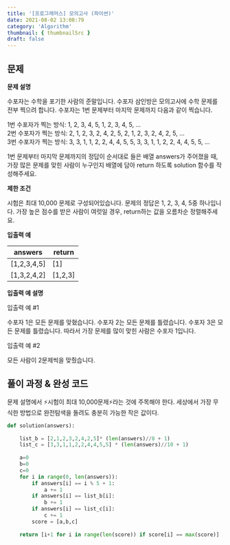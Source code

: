 ```yaml
---
title: '[프로그래머스] 모의고사 (파이썬)'
date: 2021-08-02 13:08:79
category: 'Algorithm'
thumbnail: { thumbnailSrc }
draft: false
---
```


## 문제

**문제 설명**

수포자는 수학을 포기한 사람의 준말입니다. 수포자 삼인방은 모의고사에 수학 문제를 전부 찍으려 합니다. 수포자는 1번 문제부터 마지막 문제까지 다음과 같이 찍습니다.

1번 수포자가 찍는 방식: 1, 2, 3, 4, 5, 1, 2, 3, 4, 5, ...  
2번 수포자가 찍는 방식: 2, 1, 2, 3, 2, 4, 2, 5, 2, 1, 2, 3, 2, 4, 2, 5, ...  
3번 수포자가 찍는 방식: 3, 3, 1, 1, 2, 2, 4, 4, 5, 5, 3, 3, 1, 1, 2, 2, 4, 4, 5, 5, ...

1번 문제부터 마지막 문제까지의 정답이 순서대로 들은 배열 answers가 주어졌을 때, 가장 많은 문제를 맞힌 사람이 누구인지 배열에 담아 return 하도록 solution 함수를 작성해주세요.

**제한 조건**

시험은 최대 10,000 문제로 구성되어있습니다.
문제의 정답은 1, 2, 3, 4, 5중 하나입니다.
가장 높은 점수를 받은 사람이 여럿일 경우, return하는 값을 오름차순 정렬해주세요.

**입출력 예**

answers |return
----|---
[1,2,3,4,5]	|[1]
[1,3,2,4,2]	|[1,2,3]

**입출력 예 설명**

입출력 예 #1

수포자 1은 모든 문제를 맞혔습니다.
수포자 2는 모든 문제를 틀렸습니다.
수포자 3은 모든 문제를 틀렸습니다.
따라서 가장 문제를 많이 맞힌 사람은 수포자 1입니다.

입출력 예 #2

모든 사람이 2문제씩을 맞췄습니다.






## 풀이 과정 & 완성 코드

문제 설명에서 ⚡시험이 최대 10,000문제⚡라는 것에 주목해야 한다.
세상에서 가장 무식한 방법으로 완전탐색을 돌려도 충분히 가능한 작은 값이다.


```python
def solution(answers):
    
    list_b = [2,1,2,3,2,4,2,5]* (len(answers)//8 + 1)    
    list_c = [3,3,1,1,2,2,4,4,5,5] * (len(answers)//10 + 1)
        
    a=0
    b=0
    c=0
    for i in range(0, len(answers)):
        if answers[i] == i % 5 + 1:
            a += 1
        if answers[i] == list_b[i]:
            b += 1
        if answers[i] == list_c[i]:
            c += 1
        score = [a,b,c]
    
    return [i+1 for i in range(len(score)) if score[i] == max(score)]
```